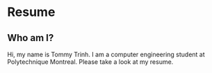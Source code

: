 # Resume

## Who am I?

Hi, my name is Tommy Trinh. I am a computer engineering student at Polytechnique Montreal. Please take a look at my resume.